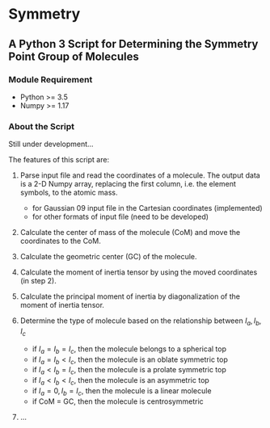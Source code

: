 # Symmetry

## A Python 3 Script for Determining the Symmetry Point Group of Molecules
### Module Requirement

- Python >= 3.5
- Numpy >= 1.17

### About the Script

Still under development... 

The features of this script are:

1. Parse input file and read the coordinates of a molecule. The output data is a 2-D Numpy array, replacing the first column, i.e. the element symbols, to the atomic mass. 

	- for Gaussian 09 input file in the Cartesian coordinates (implemented)
	- for other formats of input file (need to be developed)
2. Calculate the center of mass of the molecule (CoM) and move the coordinates to the CoM.
3. Calculate the geometric center (GC) of the molecule.
4. Calculate the moment of inertia tensor by using the moved coordinates (in step 2).
5. Calculate the principal moment of inertia by diagonalization of the moment of inertia tensor. 
6. Determine the type of molecule based on the relationship between $I_{a}, I_{b}, I_{c}$  
    - if $I_{a} = I_{b} = I_{c}$, then the molecule belongs to a spherical top
    - if $I_{a} = I_{b} < I_{c}$, then the molecule is an oblate symmetric top
    - if $I_{a} < I_{b} = I_{c}$, then the molecule is a prolate symmetric top
    - if $I_{a} < I_{b} < I_{c}$, then the molecule is an asymmetric top
    - if $I_{a} = 0, I_{b} = I_{c}$, then the molecule is a linear molecule
    - if CoM = GC, then the molecule is centrosymmetric 
7. ...